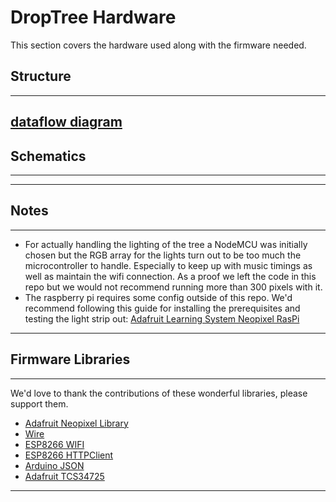 # DropTree Hardware 
This section covers the hardware used along with the firmware needed. 

## Structure
---
[dataflow diagram](media/DataFlow.png "Data Flow Diagram")
---

## Schematics
---
---
## Notes
---
- For actually handling the lighting of the tree a NodeMCU was initially chosen but the RGB array for the lights turn out to be too much the microcontroller to handle. Especially to keep up with music timings as well as maintain the wifi connection. As a proof we left the code in this repo but we would not recommend running more than 300 pixels with it. 
- The raspberry pi requires some config outside of this repo. We'd recommend following this guide for installing the prerequisites and testing the light strip out: [Adafruit Learning System Neopixel RasPi](https://learn.adafruit.com/neopixels-on-raspberry-pi/overview)
---


## Firmware Libraries
---
We'd love to thank the contributions of these wonderful libraries, please support them. 
* [Adafruit Neopixel Library](https://github.com/adafruit/Adafruit_NeoPixel)
* [Wire](https://www.arduino.cc/en/Reference/Wire)
* [ESP8266 WIFI](https://github.com/esp8266/Arduino/tree/master/libraries/ESP8266WiFi)
* [ESP8266 HTTPClient](https://github.com/esp8266/Arduino/tree/master/libraries/ESP8266HTTPClient)
* [Arduino JSON](https://arduinojson.org/)
* [Adafruit TCS34725](https://github.com/adafruit/Adafruit_TCS34725)
---


